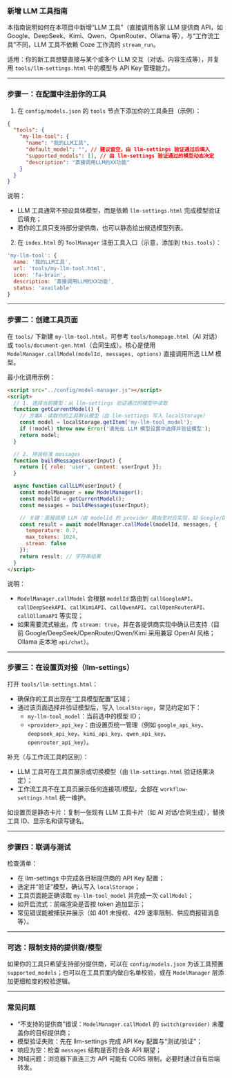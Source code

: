 ### 新增 LLM 工具指南

本指南说明如何在本项目中新增“LLM 工具”（直接调用各家 LLM 提供商 API，如 Google、DeepSeek、Kimi、Qwen、OpenRouter、Ollama 等），与“工作流工具”不同，LLM 工具不依赖 Coze 工作流的 `stream_run`。

适用：你的新工具想要直接与某个或多个 LLM 交互（对话、内容生成等），并复用 `tools/llm-settings.html` 中的模型与 API Key 管理能力。

---

### 步骤一：在配置中注册你的工具

1) 在 `config/models.json` 的 `tools` 节点下添加你的工具条目（示例）：

```json
{
  "tools": {
    "my-llm-tool": {
      "name": "我的LLM工具",
      "default_model": "", // 建议留空，由 llm-settings 验证通过后填入
      "supported_models": [], // 由 llm-settings 验证通过的模型动态决定
      "description": "直接调用LLM的XX功能"
    }
  }
}
```

说明：
- LLM 工具通常不预设具体模型，而是依赖 `llm-settings.html` 完成模型验证后填充；
- 若你的工具只支持部分提供商，也可以静态给出候选模型列表。

2) 在 `index.html` 的 `ToolManager` 注册工具入口（示意，添加到 `this.tools`）：

```javascript
'my-llm-tool': {
  name: '我的LLM工具',
  url: 'tools/my-llm-tool.html',
  icon: 'fa-brain',
  description: '直接调用LLM的XX功能',
  status: 'available'
}
```

---

### 步骤二：创建工具页面

在 `tools/` 下新建 `my-llm-tool.html`，可参考 `tools/homepage.html`（AI 对话）或 `tools/document-gen.html`（合同生成）。核心是使用 `ModelManager.callModel(modelId, messages, options)` 直接调用所选 LLM 模型。

最小化调用示例：

```html
<script src="../config/model-manager.js"></script>
<script>
  // 1. 选择当前模型：从 llm-settings 验证通过的模型中读取
  function getCurrentModel() {
    // 方案A：读取你的工具默认模型（由 llm-settings 写入 localStorage）
    const model = localStorage.getItem('my-llm-tool_model');
    if (!model) throw new Error('请先在 LLM 模型设置中选择并验证模型');
    return model;
  }

  // 2. 拼装标准 messages
  function buildMessages(userInput) {
    return [{ role: 'user', content: userInput }];
  }

  async function callLLM(userInput) {
    const modelManager = new ModelManager();
    const modelId = getCurrentModel();
    const messages = buildMessages(userInput);

    // 关键：直接调用 LLM（由 modelId 的 provider 路由至对应实现，如 Google/DeepSeek/Kimi/Qwen/OpenRouter/Ollama）
    const result = await modelManager.callModel(modelId, messages, {
      temperature: 0.7,
      max_tokens: 1024,
      stream: false
    });
    return result; // 字符串结果
  }
</script>
```

说明：
- `ModelManager.callModel` 会根据 `modelId` 路由到 `callGoogleAPI`、`callDeepSeekAPI`、`callKimiAPI`、`callQwenAPI`、`callOpenRouterAPI`、`callOllamaAPI` 等实现；
- 如果需要流式输出，传 `stream: true`，并在各提供商实现中确认已支持（目前 Google/DeepSeek/OpenRouter/Qwen/Kimi 采用兼容 OpenAI 风格；Ollama 走本地 `api/chat`）。

---

### 步骤三：在设置页对接（llm-settings）

打开 `tools/llm-settings.html`：
- 确保你的工具出现在“工具模型配置”区域；
- 通过该页面选择并验证模型后，写入 `localStorage`，常见约定如下：
  - `my-llm-tool_model`：当前选中的模型 ID；
  - `<provider>_api_key`：由设置页统一管理（例如 `google_api_key`、`deepseek_api_key`、`kimi_api_key`、`qwen_api_key`、`openrouter_api_key`）。

补充（与工作流工具的区别）：
- LLM 工具可在工具页展示或切换模型（由 `llm-settings.html` 验证结果决定）；
- 工作流工具不在工具页展示任何连接项/模型，全部在 `workflow-settings.html` 统一维护。

如设置页是静态卡片：复制一张现有 LLM 工具卡片（如 AI 对话/合同生成），替换工具 ID、显示名和读写键名。

---

### 步骤四：联调与测试

检查清单：
- 在 llm-settings 中完成各目标提供商的 API Key 配置；
- 选定并“验证”模型，确认写入 `localStorage`；
- 工具页面能正确读取 `my-llm-tool_model` 并完成一次 `callModel`；
- 如开启流式：前端渲染是否按 token 追加显示；
- 常见错误能被捕获并展示（如 401 未授权、429 速率限制、供应商报错消息等）。

---

### 可选：限制支持的提供商/模型

如果你的工具只希望支持部分提供商，可以在 `config/models.json` 为该工具预置 `supported_models`；也可以在工具页面内做白名单校验，或在 `ModelManager` 层添加更细粒度的校验逻辑。

---

### 常见问题

- “不支持的提供商”错误：`ModelManager.callModel` 的 `switch(provider)` 未覆盖你的目标提供商；
- 模型验证失败：先在 llm-settings 完成 API Key 配置与“测试/验证”；
- 响应为空：检查 `messages` 结构是否符合各 API 期望；
- 跨域问题：浏览器下直连三方 API 可能有 CORS 限制，必要时通过自有后端转发。


